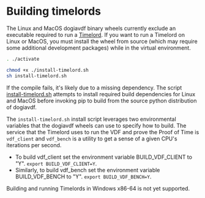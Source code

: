 # Building timelords

The Linux and MacOS dogiavdf binary wheels currently exclude an executable
required to run a [Timelord](https://github.com/Dogia-Network/dogia-blockchain/wiki/Timelords).
If you want to run a Timelord on Linux or MacOS, you must install the wheel
from source (which may require some additional development packages) while in
the virtual environment.

```bash
. ./activate

chmod +x ./install-timelord.sh
sh install-timelord.sh
```

If the compile fails, it's likely due to a missing dependency. The script
[install-timelord.sh](https://github.com/Dogia-Network/dogia-blockchain/blob/main/install-timelord.sh)
attempts to install required build dependencies for Linux and MacOS before
invoking pip to build from the source python distribution of dogiavdf.

The `install-timelord.sh` install script leverages two environmental variables
that the dogiavdf wheels can use to specify how to build. The service that the
Timelord uses to run the VDF and prove the Proof of Time is `vdf_client` and
`vdf_bench` is a utility to get a sense of a given CPU's iterations per second.

- To build vdf_client set the environment variable BUILD_VDF_CLIENT to "Y".
`export BUILD_VDF_CLIENT=Y`.
- Similarly, to build vdf_bench set the environment variable BUILD_VDF_BENCH
to "Y". `export BUILD_VDF_BENCH=Y`.

Building and running Timelords in Windows x86-64 is not yet supported.
